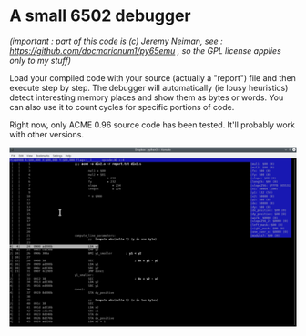 # A small 6502 debugger

*(important : part of this code is (c) Jeremy Neiman, see : https://github.com/docmarionum1/py65emu , so the GPL license applies only to my stuff)*

Load your compiled code with your source (actually a "report") file and then execute step by step.
The debugger will automatically (ie lousy heuristics) detect interesting memory places and
show them as bytes or words. You can also use it to count cycles for specific portions of code.

Right now, only ACME 0.96 source code has been tested. It'll probably work with other versions.

![](doc/screenshot.png)
